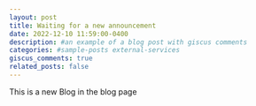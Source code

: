 ```yaml
---
layout: post
title: Waiting for a new announcement
date: 2022-12-10 11:59:00-0400
description: #an example of a blog post with giscus comments
categories: #sample-posts external-services
giscus_comments: true
related_posts: false
---
```

This is a new Blog in the blog page
